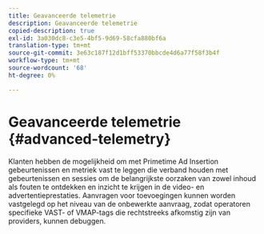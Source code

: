 ```yaml
---
title: Geavanceerde telemetrie
description: Geavanceerde telemetrie
copied-description: true
exl-id: 3a030dc8-c3e5-4bf5-9d69-58cfa880bf6a
translation-type: tm+mt
source-git-commit: 3e63c187f12d1bff53370bbcde4d6a77f58f3b4f
workflow-type: tm+mt
source-wordcount: '68'
ht-degree: 0%

---
```


# Geavanceerde telemetrie {#advanced-telemetry}

Klanten hebben de mogelijkheid om met Primetime Ad Insertion gebeurtenissen en metriek vast te leggen die verband houden met gebeurtenissen en sessies om de belangrijkste oorzaken van zowel inhoud als fouten te ontdekken en inzicht te krijgen in de video- en advertentieprestaties.  Aanvragen voor toevoegingen kunnen worden vastgelegd op het niveau van de onbewerkte aanvraag, zodat operatoren specifieke VAST- of VMAP-tags die rechtstreeks afkomstig zijn van providers, kunnen debuggen.
